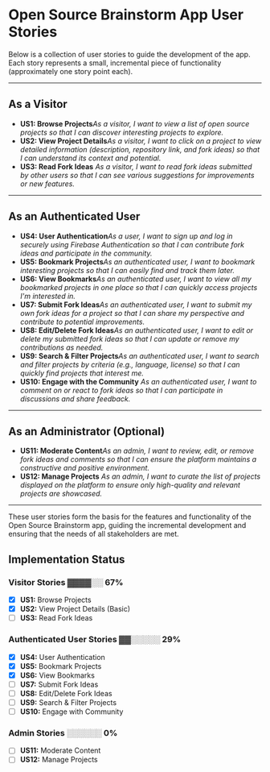 # Open Source Brainstorm App User Stories

Below is a collection of user stories to guide the development of the app. Each story represents a small, incremental piece of functionality (approximately one story point each).

---

## As a Visitor

- **US1: Browse Projects**_As a visitor, I want to view a list of open source projects so that I can discover interesting projects to explore._
- **US2: View Project Details**_As a visitor, I want to click on a project to view detailed information (description, repository link, and fork ideas) so that I can understand its context and potential._
- **US3: Read Fork Ideas**
  _As a visitor, I want to read fork ideas submitted by other users so that I can see various suggestions for improvements or new features._

---

## As an Authenticated User

- **US4: User Authentication**_As a user, I want to sign up and log in securely using Firebase Authentication so that I can contribute fork ideas and participate in the community._
- **US5: Bookmark Projects**_As an authenticated user, I want to bookmark interesting projects so that I can easily find and track them later._
- **US6: View Bookmarks**_As an authenticated user, I want to view all my bookmarked projects in one place so that I can quickly access projects I'm interested in._
- **US7: Submit Fork Ideas**_As an authenticated user, I want to submit my own fork ideas for a project so that I can share my perspective and contribute to potential improvements._
- **US8: Edit/Delete Fork Ideas**_As an authenticated user, I want to edit or delete my submitted fork ideas so that I can update or remove my contributions as needed._
- **US9: Search & Filter Projects**_As an authenticated user, I want to search and filter projects by criteria (e.g., language, license) so that I can quickly find projects that interest me._
- **US10: Engage with the Community**
  _As an authenticated user, I want to comment on or react to fork ideas so that I can participate in discussions and share feedback._

---

## As an Administrator (Optional)

- **US11: Moderate Content**_As an admin, I want to review, edit, or remove fork ideas and comments so that I can ensure the platform maintains a constructive and positive environment._
- **US12: Manage Projects**
  _As an admin, I want to curate the list of projects displayed on the platform to ensure only high-quality and relevant projects are showcased._

---

These user stories form the basis for the features and functionality of the Open Source Brainstorm app, guiding the incremental development and ensuring that the needs of all stakeholders are met.

## Implementation Status

### Visitor Stories ▓▓▓▓░░ 67%

- [x] **US1:** Browse Projects
- [x] **US2:** View Project Details (Basic)
- [ ] **US3:** Read Fork Ideas

### Authenticated User Stories ▓▓░░░░░ 29%

- [x] **US4:** User Authentication
- [x] **US5:** Bookmark Projects
- [x] **US6:** View Bookmarks
- [ ] **US7:** Submit Fork Ideas
- [ ] **US8:** Edit/Delete Fork Ideas
- [ ] **US9:** Search & Filter Projects
- [ ] **US10:** Engage with Community

### Admin Stories ░░░░░░ 0%

- [ ] **US11:** Moderate Content
- [ ] **US12:** Manage Projects
